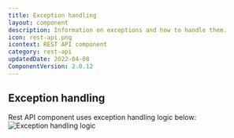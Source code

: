 ```yaml
---
title: Exception handling
layout: component
description: Information on exceptions and how to handle them.
icon: rest-api.png
icontext: REST API component
category: rest-api
updatedDate: 2022-04-08
ComponentVersion: 2.0.12
---
```


## Exception handling

Rest API component uses exception handling logic below:
![Exception handling logic](https://user-images.githubusercontent.com/5710732/99240680-1d7ef200-27fd-11eb-9b14-c9aaf7c23bb1.jpg)
